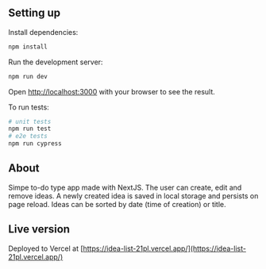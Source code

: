 ## Setting up

Install dependencies:

```bash
npm install
```

Run the development server:

```bash
npm run dev
```

Open [http://localhost:3000](http://localhost:3000) with your browser to see the result.

To run tests:

```bash
# unit tests
npm run test
# e2e tests
npm run cypress
```

## About

Simpe to-do type app made with NextJS.
The user can create, edit and remove ideas.
A newly created idea is saved in local storage and persists on page reload.
Ideas can be sorted by date (time of creation) or title.

## Live version

Deployed to Vercel at [https://idea-list-21pl.vercel.app/](https://idea-list-21pl.vercel.app/)
